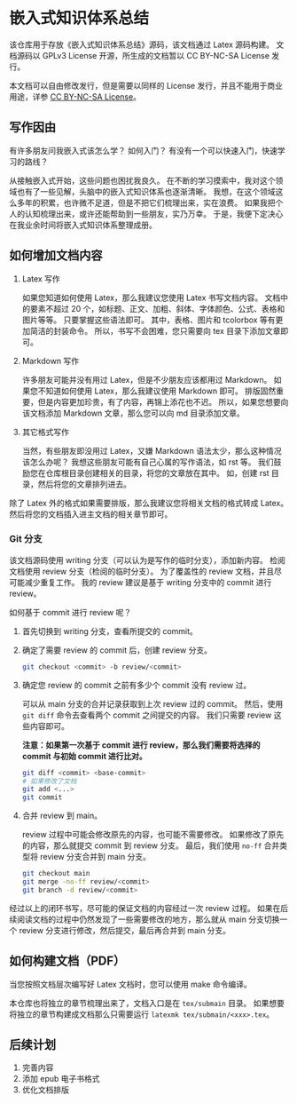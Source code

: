 # 嵌入式知识体系总结

该仓库用于存放《嵌入式知识体系总结》源码，该文档通过 Latex 源码构建。
文档源码以 GPLv3 License 开源，所生成的文档暂以 CC BY-NC-SA License 发行。

本文档可以自由修改发行，但是需要以同样的 License 发行，并且不能用于商业用途，详参 [CC BY-NC-SA License](https://creativecommons.org/licenses/by-nc-sa/4.0/)。

## 写作因由

有许多朋友问我嵌入式该怎么学？
如何入门？
有没有一个可以快速入门，快速学习的路线？

从接触嵌入式开始，这些问题也困扰我良久。
在不断的学习摸索中，我对这个领域也有了一些见解，头脑中的嵌入式知识体系也逐渐清晰。
我想，在这个领域这么多年的积累，也许微不足道，但是不把它们梳理出来，实在浪费。
如果我把个人的认知梳理出来，或许还能帮助到一些朋友，实乃万幸。
于是，我便下定决心在我业余时间将嵌入式知识体系整理成册。

## 如何增加文档内容

1. Latex 写作

   如果您知道如何使用 Latex，那么我建议您使用 Latex 书写文档内容。
   文档中的要素不超过 20 个，如标题、正文、加粗、斜体、字体颜色、公式、表格和图片等等。
   只要掌握这些语法即可。
   其中，表格、图片和 tcolorbox 等有更加简洁的封装命令。
   所以，书写不会困难，您只需要向 tex 目录下添加文章即可。

2. Markdown 写作

   许多朋友可能并没有用过 Latex，但是不少朋友应该都用过 Markdown。
   如果您不知道如何使用 Latex，那么我建议使用 Markdown 即可。
   排版固然重要，但是内容更加珍贵，有了内容，再锦上添花也不迟。
   所以，如果您想要向该文档添加 Markdown 文章，那么您可以向 md 目录添加文章。

3. 其它格式写作

   当然，有些朋友即没用过 Latex，又嫌 Markdown 语法太少，那么这种情况该怎么办呢？
   我想这些朋友可能有自己心属的写作语法，如 rst 等。
   我们鼓励您在仓库根目录创建相关的目录，将您的文章放在其中。
   如，创建 rst 目录，然后将您的文章排列进去。

除了 Latex 外的格式如果需要排版，那么我建议您将相关文档的格式转成 Latex。
然后将您的文档插入进主文档的相关章节即可。

### Git 分支

该文档源码使用 writing 分支（可以认为是写作的临时分支），添加新内容。
检阅文档使用 review 分支（检阅的临时分支）。
为了覆盖性的 review 文档，并且尽可能减少重复工作。
我的 review 建议是基于 writing 分支中的 commit 进行 review。

如何基于 commit 进行 review 呢？

1. 首先切换到 writing 分支，查看所提交的 commit。
2. 确定了需要 review 的 commit 后，创建 review 分支。
   ```bash
   git checkout <commit> -b review/<commit>
   ```
3. 确定您 review 的 commit 之前有多少个 commit 没有 review 过。

   可以从 main 分支的合并记录获取到上次 review 过的 commit。
   然后，使用 `git diff` 命令去查看两个 commit 之间提交的内容。
   我们只需要 review 这些内容即可。

   **注意：如果第一次基于 commit 进行 review，那么我们需要将选择的 commit 与初始 commit 进行比对。**

   ```bash
   git diff <commit> <base-commit>
   # 如果修改了文档
   git add <...>
   git commit
   ```

4. 合并 review 到 main。

   review 过程中可能会修改原先的内容，也可能不需要修改。
   如果修改了原先的内容，那么就提交 commit 到 review 分支。
   最后，我们使用 `no-ff` 合并类型将 review 分支合并到 main 分支。

   ```bash
   git checkout main
   git merge -no-ff review/<commit>
   git branch -d review/<commit>
   ```

经过以上的闭环书写，尽可能的保证文档的内容经过一次 review 过程。
如果在后续阅读文档的过程中仍然发现了一些需要修改的地方，那么就从 main 分支切换一个 review 分支进行修改，然后提交，最后再合并到 main 分支。

## 如何构建文档（PDF）

当您按照文档层次编写好 Latex 文档时，您可以使用 make 命令编译。

本仓库也将独立的章节梳理出来了，文档入口是在 `tex/submain` 目录。
如果想要将独立的章节构建成文档那么只需要运行 `latexmk tex/submain/<xxx>.tex`。

## 后续计划

1. 完善内容
2. 添加 epub 电子书格式
3. 优化文档排版
